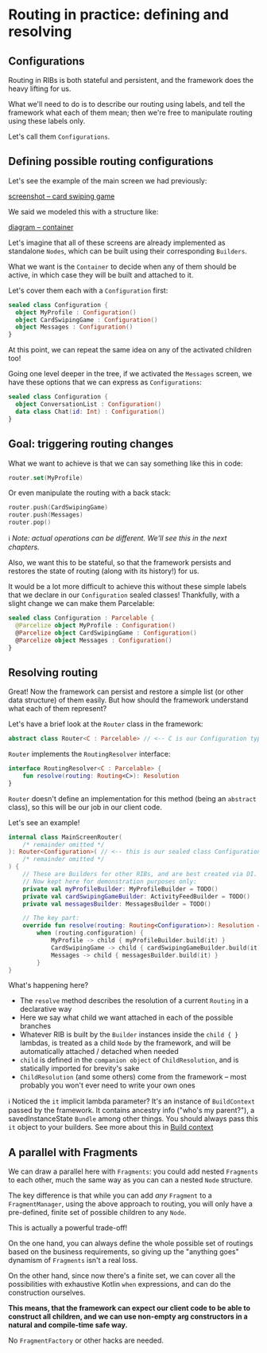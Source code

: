 # Routing in practice: defining and resolving

## Configurations

Routing in RIBs is both stateful and persistent, and the framework does the heavy lifting for us. 

What we'll need to do is to describe our routing using labels, and tell the framework what each of them mean; then we're free to manipulate routing using these labels only.

Let's call them ```Configurations```.


## Defining possible routing configurations

Let's see the example of the main screen we had previously:

[screenshot – card swiping game]()

We said we modeled this with a structure like:

[diagram – container]()

Let's imagine that all of these screens are already implemented as standalone ```Nodes```, which can be built using their corresponding ```Builders```.

What we want is the ```Container``` to decide when any of them should be active, in which case they will be built and attached to it.

Let's cover them each with a ```Configuration``` first:

 ```kotlin
 sealed class Configuration {
   object MyProfile : Configuration()
   object CardSwipingGame : Configuration()
   object Messages : Configuration()
 }
 ```

At this point, we can repeat the same idea on any of the activated children too! 

Going one level deeper in the tree, if we activated the ```Messages``` screen, we have these options that we can express as ```Configurations```:

```kotlin
sealed class Configuration {
  object ConversationList : Configuration()
  data class Chat(id: Int) : Configuration()
}
```


## Goal: triggering routing changes

What we want to achieve is that we can say something like this in code:

```kotlin
router.set(MyProfile)
```

Or even manipulate the routing with a back stack:
```kotlin
router.push(CardSwipingGame)
router.push(Messages)
router.pop()
```

ℹ️ _Note: actual operations can be different. We'll see this in the next chapters._

Also, we want this to be stateful, so that the framework persists and restores the state of routing (along with its history!) for us.

It would be a lot more difficult to achieve this without these simple labels that we declare in our ```Configuration``` sealed classes! Thankfully, with a slight change we can make them Parcelable:

 ```kotlin
 sealed class Configuration : Parcelable {
   @Parcelize object MyProfile : Configuration()
   @Parcelize object CardSwipingGame : Configuration()
   @Parcelize object Messages : Configuration()
 }
 ```

## Resolving routing

Great! Now the framework can persist and restore a simple list (or other data structure) of them easily. But how should the framework understand what each of them represent?

Let's have a brief look at the ```Router``` class in the framework:

```kotlin
abstract class Router<C : Parcelable> // <-- C is our Configuration type
```

```Router``` implements the ```RoutingResolver``` interface:

```kotlin
interface RoutingResolver<C : Parcelable> {
    fun resolve(routing: Routing<C>): Resolution
}
```

```Router``` doesn't define an implementation for this method (being an ```abstract``` class), so this will be our job in our client code.

Let's see an example!

```kotlin
internal class MainScreenRouter(
    /* remainder omitted */
): Router<Configuration>( // <-- this is our sealed class Configuration from above
    /* remainder omitted */
) {
    // These are Builders for other RIBs, and are best created via DI.
    // Now kept here for demonstration purposes only:
    private val myProfileBuilder: MyProfileBuilder = TODO()
    private val cardSwipingGameBuilder: ActivityFeedBuilder = TODO()
    private val messagesBuilder: MessagesBuilder = TODO()

    // The key part:
    override fun resolve(routing: Routing<Configuration>): Resolution =
        when (routing.configuration) {
            MyProfile -> child { myProfileBuilder.build(it) }
            CardSwipingGame -> child { cardSwipingGameBuilder.build(it) }
            Messages -> child { messagesBuilder.build(it) }
        }
}
```

What's happening here?
- The ```resolve``` method describes the resolution of a current ```Routing``` in a declarative way
- Here we say what child we want attached in each of the possible branches
- Whatever RIB is built by the ```Builder``` instances inside the ```child { }``` lambdas, is treated as a child ```Node``` by the framework, and will be automatically attached / detached when needed
- ```child``` is defined in the ```companion object``` of ```ChildResolution```, and is statically imported for brevity's sake
- ```ChildResolution``` (and some others) come from the framework – most probably you won't ever need to write your own ones

ℹ️ Noticed the ```it``` implicit lambda parameter? It's an instance of ```BuildContext``` passed by the framework. It contains ancestry info ("who's my parent?"), a savedInstanceState ```Bundle``` among other things. You should always pass this ```it``` object to your builders. See more about this in [Build context]()


## A parallel with Fragments

We can draw a parallel here with ```Fragments```: you could add nested ```Fragments``` to each other, much the same way as you can can a nested ```Node``` structure.

The key difference is that while you can add _any_ ```Fragment``` to a ```FragmentManager```, using the above approach to routing, you will only have a pre-defined, finite set of possible children to any ```Node```.

This is actually a powerful trade-off!

On the one hand, you can always define the whole possible set of routings based on the business requirements, so giving up the "anything goes" dynamism of ```Fragments``` isn't a real loss.

On the other hand, since now there's a finite set, we can cover all the possibilities with exhaustive Kotlin ```when``` expressions, and can do the construction ourselves.

**This means, that the framework can expect our client code to be able to construct all children, and we can use non-empty arg constructors in a natural and compile-time safe way.**

No ```FragmentFactory``` or other hacks are needed.

